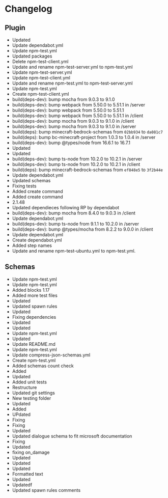 # Changelog
## Plugin
- Updated
- Update dependabot.yml
- Update npm-test.yml
- Updated packages
- Delete npm-test-client.yml
- Update and rename npm-test-server.yml to npm-test.yml
- Update npm-test-server.yml
- Update npm-test-client.yml
- Update and rename npm-test.yml to npm-test-server.yml
- Update npm-test.yml
- Create npm-test-client.yml
- build(deps-dev): bump mocha from 9.0.3 to 9.1.0
- build(deps-dev): bump webpack from 5.50.0 to 5.51.1 in /server
- build(deps-dev): bump webpack from 5.50.0 to 5.51.1
- build(deps-dev): bump webpack from 5.50.0 to 5.51.1 in /client
- build(deps-dev): bump mocha from 9.0.3 to 9.1.0 in /client
- build(deps-dev): bump mocha from 9.0.3 to 9.1.0 in /server
- build(deps): bump minecraft-bedrock-schemas from `02bb934` to `da081c7`
- build(deps): bump bc-minecraft-project from 1.0.3 to 1.0.4 in /server
- build(deps-dev): bump @types/node from 16.6.1 to 16.7.1
- Updated
- Updated
- build(deps-dev): bump ts-node from 10.2.0 to 10.2.1 in /server
- build(deps-dev): bump ts-node from 10.2.0 to 10.2.1 in /client
- build(deps): bump minecraft-bedrock-schemas from `ef848e5` to `3f2b44e`
- Update dependabot.yml
- Updated schemas
- Fixing tests
- Added create command
- Added create command
- 2.1.48
- Updated dependieces following RP by dependabot
- build(deps-dev): bump mocha from 8.4.0 to 9.0.3 in /client
- Update dependabot.yml
- build(deps-dev): bump ts-node from 9.1.1 to 10.2.0 in /server
- build(deps-dev): bump @types/mocha from 8.2.2 to 9.0.0 in /client
- Update dependabot.yml
- Create dependabot.yml
- Added step names
- Update and rename npm-test-ubuntu.yml to npm-test.yml. 
## Schemas
- Update npm-test.yml
- Update npm-test.yml
- Added blocks 1.17
- Added more test files
- Updated
- Updated spawn rules
- Updated
- Fixing dependencies
- Updated
- Updated
- Update npm-test.yml
- Updated
- Update README.md
- Update npm-test.yml
- Update compress-json-schemas.yml
- Create npm-test.yml
- Added schemas count check
- Added
- Updated
- Added unit tests
- Restructure
- Updated git settings
- New testing folder
- Updated
- Added
- UPdated
- Fixing
- Fixing
- Updated
- Updated dialogue schema to fit microsoft documentation
- Fixing
- Updated
- fixing on_damage
- Updated
- Updated
- Updated
- Formatted text
- Updated
- Updatedf
- Updated spawn rules comments